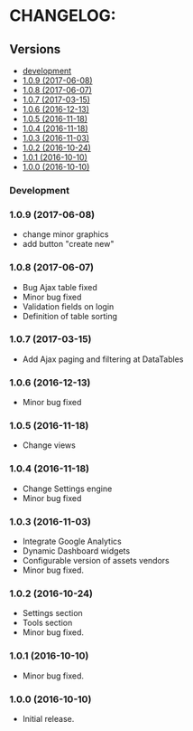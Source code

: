 # CHANGELOG:

## Versions

* [development](#development)
* [1.0.9 (2017-06-08)](#109-2017-06-08)
* [1.0.8 (2017-06-07)](#108-2017-06-07)
* [1.0.7 (2017-03-15)](#107-2017-03-15)
* [1.0.6 (2016-12-13)](#106-2016-12-13)
* [1.0.5 (2016-11-18)](#105-2016-11-18)
* [1.0.4 (2016-11-18)](#104-2016-11-18)
* [1.0.3 (2016-11-03)](#103-2016-11-03)
* [1.0.2 (2016-10-24)](#102-2016-10-24)
* [1.0.1 (2016-10-10)](#101-2016-10-10)
* [1.0.0 (2016-10-10)](#100-2016-10-10)

### Development

### 1.0.9 (2017-06-08)

* change minor graphics
* add button "create new"

### 1.0.8 (2017-06-07)

* Bug Ajax table fixed
* Minor bug fixed
* Validation fields on login
* Definition of table sorting

### 1.0.7 (2017-03-15)

* Add Ajax paging and filtering at DataTables

### 1.0.6 (2016-12-13)

* Minor bug fixed

### 1.0.5 (2016-11-18)

* Change views

### 1.0.4 (2016-11-18)

* Change Settings engine
* Minor bug fixed

### 1.0.3 (2016-11-03)

* Integrate Google Analytics
* Dynamic Dashboard widgets
* Configurable version of assets vendors
* Minor bug fixed.

### 1.0.2 (2016-10-24)

* Settings section
* Tools section
* Minor bug fixed.

### 1.0.1 (2016-10-10)

* Minor bug fixed.

### 1.0.0 (2016-10-10)

* Initial release.